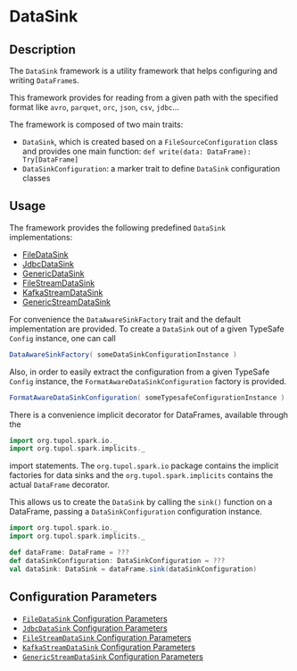 # DataSink


## Description

The `DataSink` framework is a utility framework that helps configuring and writing `DataFrame`s.

This framework provides for reading from a given path with the specified format like `avro`, `parquet`, `orc`, `json`,
`csv`, `jdbc`...

The framework is composed of two main traits:
- `DataSink`, which is created based on a `FileSourceConfiguration` class and provides one main function:
    `def write(data: DataFrame): Try[DataFrame]`
- `DataSinkConfiguration`: a marker trait to define `DataSink` configuration classes


## Usage

The framework provides the following predefined `DataSink` implementations:

- [FileDataSink](file-data-sink.md)
- [JdbcDataSink](jdbc-data-sink.md)
- [GenericDataSink](generic-data-sink.md)
- [FileStreamDataSink](streaming-file-data-sink.md)
- [KafkaStreamDataSink](streaming-kafka-data-sink.md)
- [GenericStreamDataSink](streaming-generic-data-sink.md)

For convenience the `DataAwareSinkFactory` trait and the default implementation are provided.
To create a `DataSink` out of a given TypeSafe `Config` instance, one can call

```scala
DataAwareSinkFactory( someDataSinkConfigurationInstance )
```

Also, in order to easily extract the configuration from a given TypeSafe `Config` instance,
the `FormatAwareDataSinkConfiguration` factory is provided.

```scala
FormatAwareDataSinkConfiguration( someTypesafeConfigurationInstance )
```

There is a convenience implicit decorator for DataFrames, available through the
```scala
import org.tupol.spark.io._
import org.tupol.spark.implicits._
```
import statements.
The `org.tupol.spark.io` package contains the implicit factories for data sinks and the `org.tupol.spark.implicits`
contains the actual `DataFrame` decorator.

This allows us to create the `DataSink` by calling the `sink()` function on a DataFrame,
passing a `DataSinkConfiguration`  configuration instance.

```scala
import org.tupol.spark.io._
import org.tupol.spark.implicits._

def dataFrame: DataFrame = ???
def dataSinkConfiguration: DataSinkConfiguration = ???
val dataSink: DataSink = dataFrame.sink(dataSinkConfiguration)
```


## Configuration Parameters

- [`FileDataSink` Configuration Parameters](file-data-sink.md#configuration-parameters)
- [`JdbcDataSink` Configuration Parameters](jdbc-data-sink.md#configuration-parameters)
- [`FileStreamDataSink` Configuration Parameters](streaming-file-data-sink.md#configuration-parameters)
- [`KafkaStreamDataSink` Configuration Parameters](streaming-kafka-data-sink.md#configuration-parameters)
- [`GenericStreamDataSink` Configuration Parameters](streaming-generic-data-sink.md#configuration-parameters)
